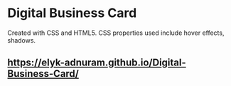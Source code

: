 # Digital Business Card

Created with CSS and HTML5. CSS properties used include hover effects, shadows.

## https://elyk-adnuram.github.io/Digital-Business-Card/
